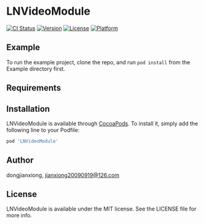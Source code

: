 # LNVideoModule

[![CI Status](https://img.shields.io/travis/dongjianxiong/LNVideoModule.svg?style=flat)](https://travis-ci.org/dongjianxiong/LNVideoModule)
[![Version](https://img.shields.io/cocoapods/v/LNVideoModule.svg?style=flat)](https://cocoapods.org/pods/LNVideoModule)
[![License](https://img.shields.io/cocoapods/l/LNVideoModule.svg?style=flat)](https://cocoapods.org/pods/LNVideoModule)
[![Platform](https://img.shields.io/cocoapods/p/LNVideoModule.svg?style=flat)](https://cocoapods.org/pods/LNVideoModule)

## Example

To run the example project, clone the repo, and run `pod install` from the Example directory first.

## Requirements

## Installation

LNVideoModule is available through [CocoaPods](https://cocoapods.org). To install
it, simply add the following line to your Podfile:

```ruby
pod 'LNVideoModule'
```

## Author

dongjianxiong, jianxiong20090919@126.com

## License

LNVideoModule is available under the MIT license. See the LICENSE file for more info.
